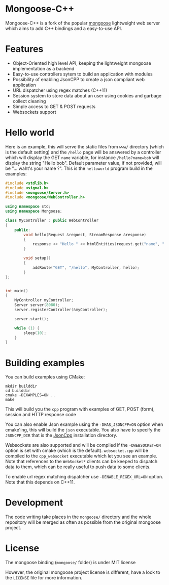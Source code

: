 # Mongoose-C++

Mongoose-C++ is a fork of the popular [mongoose](https://github.com/valenok/mongoose)
lightweight web server which aims to add C++ bindings and a easy-to-use 
API.

# Features

- Object-Oriented high level API, keeping the lightweight mongoose implementation
  as a backend
- Easy-to-use controllers sytem to build an application with modules
- Possibility of enabling JsonCPP to create a json compliant web application
- URL dispatcher using regex matches (C++11)
- Session system to store data about an user using cookies and garbage collect cleaning
- Simple access to GET & POST requests
- Websockets support

# Hello world

Here is an example, this will serve the static files from `www/` directory (which
is the default setting) and the `/hello` page will be answered by a controller which
will display the GET `name` variable, for instance `/hello?name=bob` will display
the string "Hello bob". Default parameter value, if not provided, will be
"... waht's your name ?". This is the `helloworld` program build in the examples:

```c++
#include <stdlib.h>
#include <signal.h>
#include <mongoose/Server.h>
#include <mongoose/WebController.h>

using namespace std;
using namespace Mongoose;

class MyController : public WebController
{
    public: 
        void hello(Request &request, StreamResponse &response)
        {
            response << "Hello " << htmlEntities(request.get("name", "... what's your name ?")) << endl;
        }

        void setup()
        {
            addRoute("GET", "/hello", MyController, hello);
        }
};


int main()
{
    MyController myController;
    Server server(8080);
    server.registerController(&myController);

    server.start(); 

    while (1) {
        sleep(10);
    }
}
```

# Building examples

You can build examples using CMake:

```
mkdir builddir
cd builddir
cmake -DEXAMPLES=ON ..
make
```

This will build you the `cpp` program with examples of GET, POST (form), session and 
HTTP response code

You can also enable Json example using the `-DHAS_JSONCPP=ON` option when cmake'ing,
this will build the `json` executable. You also have to specify the `JSONCPP_DIR` that is the [JsonCpp](http://jsoncpp.sourceforge.net/) installation directory.

Websockets are also supported and will be compiled if the `-DWEBSOCKET=ON` option is
set with cmake (which is the default). `websocket.cpp` will be compiled to the
`cpp_websocket` executable which let you see an example. Note that references to the
`WebSocket*` clients can be keeped to dispatch data to them, which can be really
useful to push data to some clients.

To enable url regex matching dispatcher use `-DENABLE_REGEX_URL=ON` option.
Note that this depends on C++11.

# Development

The code writing take places in the `mongoose/` directory and the whole repository
will be merged as often as possible from the original mongoose project.

# License

The mongoose binding (`mongoose/` folder) is under MIT license

However, the original mongoose project license is different, have a look to the
`LICENSE` file for more information.
